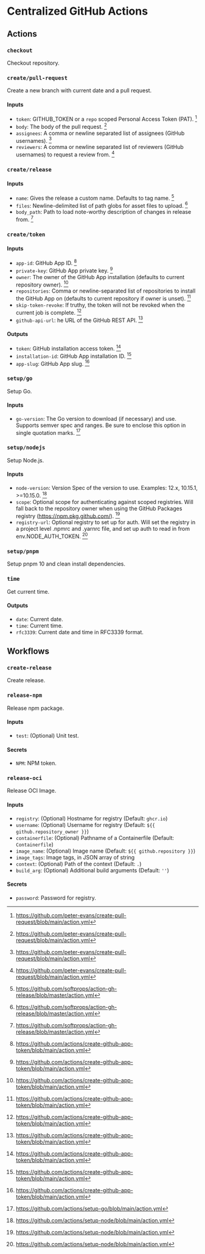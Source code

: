 # Centralized GitHub Actions

## Actions

### `checkout`

Checkout repository.

### `create/pull-request`

Create a new branch with current date and a pull request.

#### Inputs

- `token`: GITHUB_TOKEN or a `repo` scoped Personal Access Token (PAT). [^4]
- `body`: The body of the pull request. [^4]
- `assignees`: A comma or newline separated list of assignees (GitHub usernames). [^4]
- `reviewers`: A comma or newline separated list of reviewers (GitHub usernames) to request a review from. [^4]

[^4]: <https://github.com/peter-evans/create-pull-request/blob/main/action.yml>

### `create/release`

#### Inputs

- `name`: Gives the release a custom name. Defaults to tag name. [^2]
- `files`: Newline-delimited list of path globs for asset files to upload. [^2]
- `body_path`: Path to load note-worthy description of changes in release from. [^2]

[^2]: <https://github.com/softprops/action-gh-release/blob/master/action.yml>

### `create/token`

#### Inputs

- `app-id`: GitHub App ID. [^3]
- `private-key`: GitHub App private key. [^3]
- `owner`: The owner of the GitHub App installation (defaults to current repository owner). [^3]
- `repositories`: Comma or newline-separated list of repositories to install the GitHub App on (defaults to current repository if owner is unset). [^3]
- `skip-token-revoke`: If truthy, the token will not be revoked when the current job is complete. [^3]
- `github-api-url`: he URL of the GitHub REST API. [^3]

#### Outputs

- `token`: GitHub installation access token. [^3]
- `installation-id`: GitHub App installation ID. [^3]
- `app-slug`: GitHub App slug. [^3]

[^3]: <https://github.com/actions/create-github-app-token/blob/main/action.yml>

### `setup/go`

Setup Go.

#### Inputs

- `go-version`: The Go version to download (if necessary) and use. Supports semver spec and ranges. Be sure to enclose this option in single quotation marks. [^5]

[^5]: <https://github.com/actions/setup-go/blob/main/action.yml>

### `setup/nodejs`

Setup Node.js.

#### Inputs

- `node-version`: Version Spec of the version to use. Examples: 12.x, 10.15.1, >=10.15.0. [^1]
- `scope`: Optional scope for authenticating against scoped registries. Will fall back to the repository owner when using the GitHub Packages registry (<https://npm.pkg.github.com/>). [^1]
- `registry-url`: Optional registry to set up for auth. Will set the registry in a project level .npmrc and .yarnrc file, and set up auth to read in from env.NODE_AUTH_TOKEN. [^1]

[^1]: <https://github.com/actions/setup-node/blob/main/action.yml>

### `setup/pnpm`

Setup pnpm 10 and clean install dependencies.

### `time`

Get current time.

#### Outputs

- `date`: Current date.
- `time`: Current time.
- `rfc3339`: Current date and time in RFC3339 format.

## Workflows

### `create-release`

Create release.

### `release-npm`

Release npm package.

#### Inputs

- `test`: (Optional) Unit test.

#### Secrets

- `NPM`: NPM token.

### `release-oci`

Release OCI Image.

#### Inputs

- `registry`: (Optional) Hostname for registry (Default: `ghcr.io`)
- `username`: (Optional) Username for registry (Default: `${{ github.repository_owner }}`)
- `containerfile`: (Optional) Pathname of a Containerfile (Default: `Containerfile`)
- `image_name`: (Optional) Image name (Default: `${{ github.repository }}`)
- `image_tags`: Image tags, in JSON array of string
- `context`: (Optional) Path of the context (Default: `.`)
- `build_arg`: (Optional) Additional build arguments (Default: `''`)

#### Secrets

- `password`: Password for registry.
